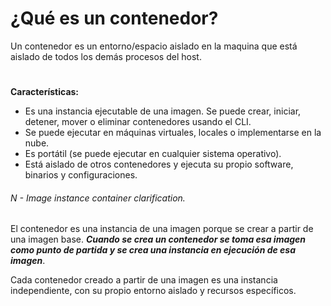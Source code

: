 # ¿Qué es un contenedor?
Un contenedor es un entorno/espacio aislado en la maquina que está aislado de todos los demás procesos del host.
#
**Características:**
- Es una instancia ejecutable de una imagen. Se puede crear, iniciar, detener, mover o eliminar contenedores usando el CLI.
- Se puede ejecutar en máquinas virtuales, locales o implementarse en la nube.
- Es portátil (se puede ejecutar en cualquier sistema operativo).
- Está aislado de otros contenedores y ejecuta su propio software, binarios y configuraciones.
###### N - Image instance container clarification.
El contenedor es una instancia de una imagen porque se crear a partir de una imagen base. ***Cuando se crea un contenedor se toma esa imagen como punto de partida y se crea una instancia en ejecución de esa imagen***.

Cada contenedor creado a partir de una imagen es una instancia independiente, con su propio entorno aislado y recursos específicos.